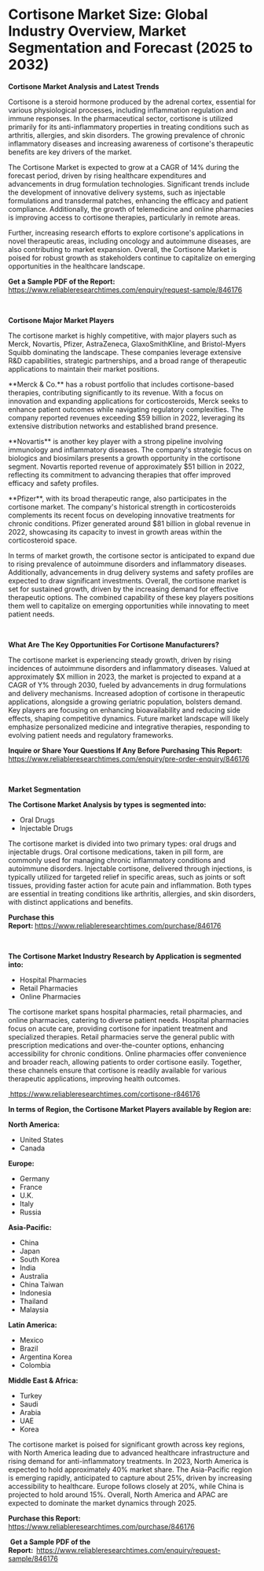 <p><h1>Cortisone Market Size: Global Industry Overview, Market Segmentation and Forecast (2025 to 2032)</h1></p><p><strong>Cortisone Market Analysis and Latest Trends</strong></p>
<p><p>Cortisone is a steroid hormone produced by the adrenal cortex, essential for various physiological processes, including inflammation regulation and immune responses. In the pharmaceutical sector, cortisone is utilized primarily for its anti-inflammatory properties in treating conditions such as arthritis, allergies, and skin disorders. The growing prevalence of chronic inflammatory diseases and increasing awareness of cortisone's therapeutic benefits are key drivers of the market.</p><p>The Cortisone Market is expected to grow at a CAGR of 14% during the forecast period, driven by rising healthcare expenditures and advancements in drug formulation technologies. Significant trends include the development of innovative delivery systems, such as injectable formulations and transdermal patches, enhancing the efficacy and patient compliance. Additionally, the growth of telemedicine and online pharmacies is improving access to cortisone therapies, particularly in remote areas.</p><p>Further, increasing research efforts to explore cortisone's applications in novel therapeutic areas, including oncology and autoimmune diseases, are also contributing to market expansion. Overall, the Cortisone Market is poised for robust growth as stakeholders continue to capitalize on emerging opportunities in the healthcare landscape.</p></p>
<p><strong>Get a Sample PDF of the Report:&nbsp;</strong> <a href="https://www.reliableresearchtimes.com/enquiry/request-sample/846176?utm_campaign=3048&utm_medium=2&utm_source=Github&utm_content=ia&utm_term=19042025&utm_id=cortisone">https://www.reliableresearchtimes.com/enquiry/request-sample/846176</a></p>
<p>&nbsp;</p>
<p><strong>Cortisone Major Market Players</strong></p>
<p><p>The cortisone market is highly competitive, with major players such as Merck, Novartis, Pfizer, AstraZeneca, GlaxoSmithKline, and Bristol-Myers Squibb dominating the landscape. These companies leverage extensive R&D capabilities, strategic partnerships, and a broad range of therapeutic applications to maintain their market positions.</p><p>**Merck & Co.** has a robust portfolio that includes cortisone-based therapies, contributing significantly to its revenue. With a focus on innovation and expanding applications for corticosteroids, Merck seeks to enhance patient outcomes while navigating regulatory complexities. The company reported revenues exceeding $59 billion in 2022, leveraging its extensive distribution networks and established brand presence.</p><p>**Novartis** is another key player with a strong pipeline involving immunology and inflammatory diseases. The company's strategic focus on biologics and biosimilars presents a growth opportunity in the cortisone segment. Novartis reported revenue of approximately $51 billion in 2022, reflecting its commitment to advancing therapies that offer improved efficacy and safety profiles.</p><p>**Pfizer**, with its broad therapeutic range, also participates in the cortisone market. The company's historical strength in corticosteroids complements its recent focus on developing innovative treatments for chronic conditions. Pfizer generated around $81 billion in global revenue in 2022, showcasing its capacity to invest in growth areas within the corticosteroid space.</p><p>In terms of market growth, the cortisone sector is anticipated to expand due to rising prevalence of autoimmune disorders and inflammatory diseases. Additionally, advancements in drug delivery systems and safety profiles are expected to draw significant investments. Overall, the cortisone market is set for sustained growth, driven by the increasing demand for effective therapeutic options. The combined capability of these key players positions them well to capitalize on emerging opportunities while innovating to meet patient needs.</p></p>
<p>&nbsp;</p>
<p><strong>What Are The Key Opportunities For Cortisone Manufacturers?</strong></p>
<p><p>The cortisone market is experiencing steady growth, driven by rising incidences of autoimmune disorders and inflammatory diseases. Valued at approximately $X million in 2023, the market is projected to expand at a CAGR of Y% through 2030, fueled by advancements in drug formulations and delivery mechanisms. Increased adoption of cortisone in therapeutic applications, alongside a growing geriatric population, bolsters demand. Key players are focusing on enhancing bioavailability and reducing side effects, shaping competitive dynamics. Future market landscape will likely emphasize personalized medicine and integrative therapies, responding to evolving patient needs and regulatory frameworks.</p></p>
<p><strong>Inquire or Share Your Questions If Any Before Purchasing This Report:</strong> <a href="https://www.reliableresearchtimes.com/enquiry/pre-order-enquiry/846176?utm_campaign=3048&utm_medium=2&utm_source=Github&utm_content=ia&utm_term=19042025&utm_id=cortisone">https://www.reliableresearchtimes.com/enquiry/pre-order-enquiry/846176</a></p>
<p>&nbsp;</p>
<p><strong>Market Segmentation</strong></p>
<p><strong>The Cortisone Market Analysis by types is segmented into:</strong></p>
<p><ul><li>Oral Drugs</li><li>Injectable Drugs</li></ul></p>
<p><p>The cortisone market is divided into two primary types: oral drugs and injectable drugs. Oral cortisone medications, taken in pill form, are commonly used for managing chronic inflammatory conditions and autoimmune disorders. Injectable cortisone, delivered through injections, is typically utilized for targeted relief in specific areas, such as joints or soft tissues, providing faster action for acute pain and inflammation. Both types are essential in treating conditions like arthritis, allergies, and skin disorders, with distinct applications and benefits.</p></p>
<p><strong>Purchase this Report:&nbsp;</strong><a href="https://www.reliableresearchtimes.com/purchase/846176?utm_campaign=3048&utm_medium=2&utm_source=Github&utm_content=ia&utm_term=19042025&utm_id=cortisone">https://www.reliableresearchtimes.com/purchase/846176</a></p>
<p>&nbsp;</p>
<p><strong>The Cortisone Market Industry Research by Application is segmented into:</strong></p>
<p><ul><li>Hospital Pharmacies</li><li>Retail Pharmacies</li><li>Online Pharmacies</li></ul></p>
<p><p>The cortisone market spans hospital pharmacies, retail pharmacies, and online pharmacies, catering to diverse patient needs. Hospital pharmacies focus on acute care, providing cortisone for inpatient treatment and specialized therapies. Retail pharmacies serve the general public with prescription medications and over-the-counter options, enhancing accessibility for chronic conditions. Online pharmacies offer convenience and broader reach, allowing patients to order cortisone easily. Together, these channels ensure that cortisone is readily available for various therapeutic applications, improving health outcomes.</p></p>
<p><a href="https://www.reliableresearchtimes.com/cortisone-r846176?utm_campaign=3048&utm_medium=2&utm_source=Github&utm_content=ia&utm_term=19042025&utm_id=cortisone">&nbsp;https://www.reliableresearchtimes.com/cortisone-r846176</a></p>
<p><strong>In terms of Region, the Cortisone Market Players available by Region are:</strong></p>
<p>
    <p> <strong> North America: </strong>
        <ul>
            <li>United States</li>
            <li>Canada</li>
        </ul>
        </p> 
    <p> <strong> Europe: </strong>
        <ul>
            <li>Germany</li>
            <li>France</li>
            <li>U.K.</li>
            <li>Italy</li>
            <li>Russia</li>
        </ul>
        </p> 
    <p> <strong> Asia-Pacific: </strong>
        <ul>
            <li>China</li>
            <li>Japan</li>
            <li>South Korea</li>
            <li>India</li>
            <li>Australia</li>
            <li>China Taiwan</li>
            <li>Indonesia</li>
            <li>Thailand</li>
            <li>Malaysia</li>
        </ul>
        </p> 
    <p> <strong> Latin America: </strong>
        <ul>
            <li>Mexico</li>
            <li>Brazil</li>
            <li>Argentina Korea</li>
            <li>Colombia</li>
        </ul>
        </p> 
    <p> <strong> Middle East & Africa: </strong>
        <ul>
            <li>Turkey</li>
            <li>Saudi</li>
            <li>Arabia</li>
            <li>UAE</li>
            <li>Korea</li>
        </ul>
    </p>
    </p>
<p><p>The cortisone market is poised for significant growth across key regions, with North America leading due to advanced healthcare infrastructure and rising demand for anti-inflammatory treatments. In 2023, North America is expected to hold approximately 40% market share. The Asia-Pacific region is emerging rapidly, anticipated to capture about 25%, driven by increasing accessibility to healthcare. Europe follows closely at 20%, while China is projected to hold around 15%. Overall, North America and APAC are expected to dominate the market dynamics through 2025.</p></p>
<p><strong>Purchase this Report: </strong><a href="https://www.reliableresearchtimes.com/purchase/846176?utm_campaign=3048&utm_medium=2&utm_source=Github&utm_content=ia&utm_term=19042025&utm_id=cortisone">https://www.reliableresearchtimes.com/purchase/846176</a></p>
<p>&nbsp;<strong>Get a Sample PDF of the Report:&nbsp;&nbsp;</strong><a href="https://www.reliableresearchtimes.com/enquiry/request-sample/846176?utm_campaign=3048&utm_medium=2&utm_source=Github&utm_content=ia&utm_term=19042025&utm_id=cortisone">https://www.reliableresearchtimes.com/enquiry/request-sample/846176</a></p>
<p><strong></strong></p>
<p><p></p><p></p><p></p></p>